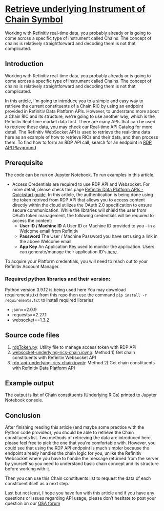 # [Retrieve underlying Instrument of Chain Symbol](https://developers.refinitiv.com/en/article-catalog/article/Retrieve-underlying-Instrument-of-Chain-Symbol)

Working with Refinitiv real-time data, you probably already or is going to come across a specific type of instrument called Chains. The concept of chains is relatively straightforward and decoding them is not that complicated.

## <a id="Introduction"></a>Introduction

Working with Refinitiv real-time data, you probably already or is going to come across a specific type of instrument called Chains. The concept of chains is relatively straightforward and decoding them is not that complicated.

In this article, I'm going to introduce you to a simple and easy way to retrieve the current constituents of a Chain RIC by using an endpoint provided in Refinitiv Data Platform APIs. However, to understand more about a Chain RIC and its structure, we're going to use another way, which is the Refinitiv Real-time market data first. There are many APIs that can be used to retrieve these data, you may check our Real-time API Catalog for more detail. The Refinitiv WebSocket API is used to retrieve the real-time data here as an example of how to retrieve RICs and their data, and then process them.
To find how to form an RDP API call, search for an endpoint in [RDP API Playground](https://apidocs.refinitiv.com/Apps/ApiDocs)

## <a id="Prerequisite"></a>Prerequisite
The code can be run on Jupyter Notebook. To run examples in this article,
-  Access Credentials are required to use RDP API and Websocket. For more detail, please check this page [Refinitiv Data Platform APIs - Quickstart guide](https://developers.refinitiv.com/en/api-catalog/refinitiv-data-platform/refinitiv-data-platform-apis/quick-start).
In this article, the authentication is being done using the token retrived from RDP API that allows you to access content directly within the cloud utilizes the OAuth 2.0 specification to ensure secure communication. While the libraries will shield the user from OAuth token management, the following credentials will be required to access the content:
   - **User ID / Machine ID**	A User ID or Machine ID provided to you - in a Welcome email from Refinitiv
   - **Password**	The User / Machine Password you have set using a link in the above Welcome email
   - **App Key**	An Application Key used to monitor the application. Users can generate/manage their application ID's [here](http://amers1-apps.platform.refinitiv.com/apps/appkeygenerator).

To acquire your Platform credentials, you will need to reach out to your Refinitiv Account Manager.

### Required python libraries and their version:
Python version 3.9.12 is being used here
You may download requirements.txt from this repo then use the command `pip install -r requirements.txt` to install required libraries
-  json==2.0.9
-  requests==2.27.1
-  websocket==1.3.2

## <a id="SourceCodeFiles"></a>Source code files
1. [rdpToken.py](https://github.com/Refinitiv-API-Samples/Article.RDP.WebSocket.RetrieveUnderlyingRicsOfChain/blob/main/rdpToken.py): Utility file to manage access token with RDP API
2. [websocket-underlying-rics-chain.ipynb](https://github.com/Refinitiv-API-Samples/Article.RDP.WebSocket.RetrieveUnderlyingRicsOfChain/blob/main/websocket-underlying-rics-chain.ipynb): Method 1) Get chain constituents with Refinitiv Websocket API
3. [rdp-api-underlying-rics-chain.ipynb](https://github.com/Refinitiv-API-Samples/Article.RDP.WebSocket.RetrieveUnderlyingRicsOfChain/blob/main/rdp-api-underlying-rics-chain.ipynb): Method 2) Get chain constituents with Refinitiv Data Platform API

## <a id="ExampleOutput"></a>Example output
The output is list of Chain constituents (Underlying RICs) printed to Jupyter Notebook console.

## <a id="Conclusion"></a>Conclusion
After finishing reading this article (and maybe some practice with the Python code provided), you should be able to retrieve the Chain constituents list. Two methods of retrieving the data are introduced here, please feel free to pick the one that you're comfortable with. However, you could see that using the RDP API endpoint is much simpler because the endpoint already handles the chain logic for you, unlike the Refinitiv Websocket where you have to handle the message returned from the server by yourself so you need to understand basic chain concept and its structure before working with it.

Then you can use this Chain constituents list to request the data of each constituent itself as a next step.

Last but not least, I hope you have fun with this article and if you have any questions or issues regarding API usage, please don’t hesitate to post your question on our [Q&A forum](https://community.developers.refinitiv.com/)
